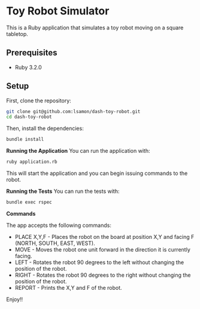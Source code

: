 # Toy Robot Simulator

This is a Ruby application that simulates a toy robot moving on a square tabletop.

## Prerequisites

- Ruby 3.2.0

## Setup

First, clone the repository:

```sh
git clone git@github.com:lsamon/dash-toy-robot.git
cd dash-toy-robot
```

Then, install the dependencies:

```sh
bundle install
```

**Running the Application**
You can run the application with:

```sh
ruby application.rb
```

This will start the application and you can begin issuing commands to the robot.

**Running the Tests**
You can run the tests with:

```sh
bundle exec rspec
```

**Commands**

The app accepts the following commands:

- PLACE X,Y,F - Places the robot on the board at position X,Y and facing F (NORTH, SOUTH, EAST, WEST).
- MOVE - Moves the robot one unit forward in the direction it is currently facing.
- LEFT - Rotates the robot 90 degrees to the left without changing the position of the robot.
- RIGHT - Rotates the robot 90 degrees to the right without changing the position of the robot.
- REPORT - Prints the X,Y and F of the robot.

Enjoy!!